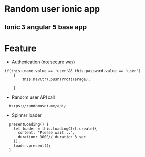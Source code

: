 # Random  user ionic app

## Ionic 3 angular 5 base app

# Feature 

- Authenication (not secure way)
````
if(this.uname.value == 'user'&& this.password.value == 'user')
  	{
  		this.navCtrl.push(ProfilePage);
    
  	}
````
-  Random user API call
```
  https://randomuser.me/api/
  ```

-  Spinner loader
    
````
  presentLoading() {
    let loader = this.loadingCtrl.create({
      content: "Please wait...",
      duration: 3000// duration 3 sec
    });
    loader.present();
  }
````
